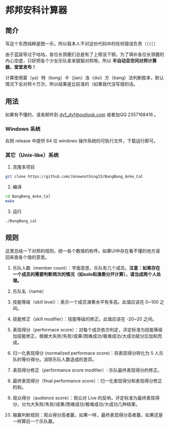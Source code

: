 # 邦邦安科计算器

## 简介

写这个东西纯粹是图一乐，所以我本人不对这份代码中的任何错误负责（（（（（

由于蓝宸导过于咕咕，各位长颈鹿们总是有了上顿没下顿。为了填补各位长颈鹿的内心空虚，只好把各个少女乐队拿来狠狠对邦呀。所以 **半自动亚空间对邦计算器，堂堂发布！**

计算使用蒙（ya）特（kong）卡（jian）洛（dui）方（bang）法判断胜率，默认情况下会对邦十万次，所以结果是比较准的（如果我代没写错的话。

## 用法

如果有不懂的，请发邮件到 dyf_dyf@outlook.com 或者加QQ 2357168416 。

### Windows 系统

右侧 release 中提供 64 位 windows 操作系统的可执行文件，下载运行即可。

### 其它（Unix-like）系统

1. 克隆本项目
```bash
git clone https://github.com/iknownothing15/BangBang_Anke_Cal
```
2. 编译
```bash
cd BangBang_Anke_Cal
make
```
3. 运行
```
./BangBang_cal
```

## 规则

这里总结一下对邦的规则，统一各个数值的称呼。如果UI中存在看不懂的地方请回来查各个值的意思。

1. 乐队人数（member count）：字面意思，乐队有几个成员。**注意：如果存在一个成员的需要判断两次的情况（如solo和演奏分开计算），请当成两个人处理。**

2. 乐队名（name）

3. 技能等级（skill level）：表示一个成员演奏水平有多高。此值应该在 0~100 之间。

4. 技能修正（skill modifier）：技能等级的修正。此值应该在 -20~20 之间。

5. 表现得分（performace score）：对每个成员依次判定，评定标准为技能等级加技能修正，根据大失败/失败/成果/困难成功/极难成功/大成功赋分后加和而成。

6. 归一化表现得分 (normalized performace score)：将表现得分转化为 5 人乐队的等价得分。消除乐队人数造成的差异。

7. 表现得分修正（performance score modifier）: 乐队最终表现得分的修正。

8. 最终表现得分（final performance score）：归一化表现得分和表现得分修正的和。

9. 观众得分（audience score）：观众对 Live 的反响，评定标准为最终表现得分，分为大失败/失败/成果/困难成功/极难成功/大成功几种结果。

10. 输赢判断规则：观众得分高者赢，如果一样，最终表现得分高者赢，如果还是一样算后一个乐队赢。

